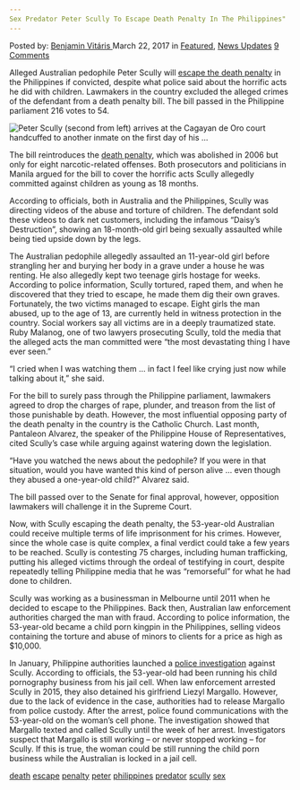```yaml
---
Sex Predator Peter Scully To Escape Death Penalty In The Philippines"
---
```

<article class="post-listing post-18741 post type-post status-publish format-standard has-post-thumbnail hentry 
 tag-death tag-escape tag-penalty tag-peter tag-philippines tag-predator tag-scully tag-sex">
<div class="post-inner">
<span>Posted by: <a href="https://www.deepdotweb.com/author/benjaminvi/" title="">Benjamin Vitáris </a></span>
<span>March 22, 2017</span>
<span>in <a href="https://www.deepdotweb.com/category/deepdot-news/" rel="category tag">Featured</a>, <a href="https://www.deepdotweb.com/category/news-updates/" rel="category tag">News Updates</a></span>
<span><a href="https://www.deepdotweb.com/2017/03/22/sex-predator-peter-scully-escape-death-penalty-philippines/#comments">9 Comments</a></span>


<p>Alleged Australian pedophile Peter Scully will <a href="http://www.smh.com.au/world/alleged-sex-predator-peter-scully-to-escape-philippines-death-penalty-if-convicted-20170307-gusyz4.html">escape the death penalty</a> in the Philippines if convicted, despite what police said about the horrific acts he did with children. Lawmakers in the country excluded the alleged crimes of the defendant from a death penalty bill. The bill passed in the Philippine parliament 216 votes to 54.</p>
<p><img class="wp-image-18746 aligncenter" src="/imgs/2017/03/peter-scully-second-from-left-arrives-at-the-cag.jpeg" alt="Peter Scully (second from left) arrives at the Cagayan de Oro court handcuffed to another inmate on the first day of his ..." srcset="/imgs/2017/03/peter-scully-second-from-left-arrives-at-the-cag.jpeg 620w, /imgs/2017/03/peter-scully-second-from-left-arrives-at-the-cag-300x169.jpeg 300w" sizes="(max-width: 620px) 100vw, 620px"/></p>
<p>The bill reintroduces the <a href="https://www.deepdotweb.com/2016/09/30/death-penalty-call-child-sex-offender-peter-scully-philippines/">death penalty</a>, which was abolished in 2006 but only for eight narcotic-related offenses. Both prosecutors and politicians in Manila argued for the bill to cover the horrific acts Scully allegedly committed against children as young as 18 months.</p>
<p>According to officials, both in Australia and the Philippines, Scully was directing videos of the abuse and torture of children. The defendant sold these videos to dark net customers, including the infamous “Daisy’s Destruction”, showing an 18-month-old girl being sexually assaulted while being tied upside down by the legs.</p>
<p>The Australian pedophile allegedly assaulted an 11-year-old girl before strangling her and burying her body in a grave under a house he was renting. He also allegedly kept two teenage girls hostage for weeks. According to police information, Scully tortured, raped them, and when he discovered that they tried to escape, he made them dig their own graves. Fortunately, the two victims managed to escape. Eight girls the man abused, up to the age of 13, are currently held in witness protection in the country. Social workers say all victims are in a deeply traumatized state. Ruby Malanog, one of two lawyers prosecuting Scully, told the media that the alleged acts the man committed were &#8220;the most devastating thing I have ever seen.&#8221;</p>
<p>&#8220;I cried when I was watching them … in fact I feel like crying just now while talking about it,&#8221; she said.</p>
<p>For the bill to surely pass through the Philippine parliament, lawmakers agreed to drop the charges of rape, plunder, and treason from the list of those punishable by death. However, the most influential opposing party of the death penalty in the country is the Catholic Church. Last month, Pantaleon Alvarez, the speaker of the Philippine House of Representatives, cited Scully&#8217;s case while arguing against watering down the legislation.</p>
<p>&#8220;Have you watched the news about the pedophile? If you were in that situation, would you have wanted this kind of person alive … even though they abused a one-year-old child?&#8221; Alvarez said.</p>
<p>The bill passed over to the Senate for final approval, however, opposition lawmakers will challenge it in the Supreme Court.</p>
<p>Now, with Scully escaping the death penalty, the 53-year-old Australian could receive multiple terms of life imprisonment for his crimes. However, since the whole case is quite complex, a final verdict could take a few years to be reached. Scully is contesting 75 charges, including human trafficking, putting his alleged victims through the ordeal of testifying in court, despite repeatedly telling Philippine media that he was &#8220;remorseful&#8221; for what he had done to children.</p>
<p>Scully was working as a businessman in Melbourne until 2011 when he decided to escape to the Philippines. Back then, Australian law enforcement authorities charged the man with fraud. According to police information, the 53-year-old became a child porn kingpin in the Philippines, selling videos containing the torture and abuse of minors to clients for a price as high as $10,000.</p>
<p><a id="post-18741-_gjdgxs"></a> In January, Philippine authorities launched a <a href="https://www.deepdotweb.com/2017/02/17/police-fear-that-an-infamous-pedophile-still-runs-his-darknet-porn-site/">police investigation</a> against Scully. According to officials, the 53-year-old had been running his child pornography business from his jail cell. When law enforcement arrested Scully in 2015, they also detained his girlfriend Liezyl Margallo. However, due to the lack of evidence in the case, authorities had to release Margallo from police custody. After the arrest, police found communications with the 53-year-old on the woman’s cell phone. The investigation showed that Margallo texted and called Scully until the week of her arrest. Investigators suspect that Margallo is still working – or never stopped working – for Scully. If this is true, the woman could be still running the child porn business while the Australian is locked in a jail cell.</p>
</div>
<a href="https://www.deepdotweb.com/tag/death/" rel="tag">death</a> <a href="https://www.deepdotweb.com/tag/escape/" rel="tag">escape</a> <a href="https://www.deepdotweb.com/tag/penalty/" rel="tag">penalty</a> <a href="https://www.deepdotweb.com/tag/peter/" rel="tag">peter</a> <a href="https://www.deepdotweb.com/tag/philippines/" rel="tag">philippines</a> <a href="https://www.deepdotweb.com/tag/predator/" rel="tag">predator</a> <a href="https://www.deepdotweb.com/tag/scully/" rel="tag">scully</a> <a href="https://www.deepdotweb.com/tag/sex/" rel="tag">sex</a></span> <span style="display:none" class="updated">2017-03-22<a href="https://www.deepdotweb.com/author/benjaminvi/" title="Posts by Benjamin Vitáris" rel="author">Benjamin Vitáris</a></strong></div>

